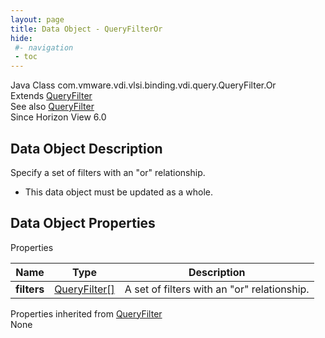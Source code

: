 ```yaml
---
layout: page
title: Data Object - QueryFilterOr
hide:
 #- navigation
 - toc
---
```






Java Class
    com.vmware.vdi.vlsi.binding.vdi.query.QueryFilter.Or  
Extends
     [QueryFilter](vdi.query.QueryFilter.Filter.md)  
See also
     [QueryFilter](vdi.query.QueryFilter.Filter.md)  
Since 
    Horizon View 6.0

## Data Object Description 

Specify a set of filters with an "or" relationship. 

  * This data object must be updated as a whole.



## Data Object Properties

Properties

Name |  Type |  Description   
---|---|---  
**filters**| [QueryFilter[]](vdi.query.QueryFilter.Filter.md)|  A set of filters with an "or" relationship.   
  
Properties inherited from [QueryFilter](vdi.query.QueryFilter.Filter.md)  
None  
  
  
  
  
  

